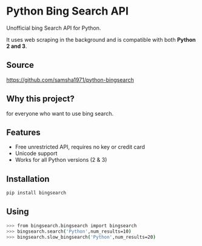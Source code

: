 # Python Bing Search API
Unofficial bing Search API for Python.

It uses web scraping in the background and is compatible with both **Python 2 and 3**.


## Source
https://github.com/samsha1971/python-bingsearch


## Why this project?

for everyone who want to use bing search.


## Features

* Free unrestricted API, requires no key or credit card
* Unicode support
* Works for all Python versions (2 & 3)


## Installation

```sh
pip install bingsearch
```

## Using

```sh
>>> from bingsearch.bingsearch import bingsearch
>>> bingsearch.search('Python',num_results=10)
>>> bingsearch.slow_bingsearch('Python',num_results=20)
```

